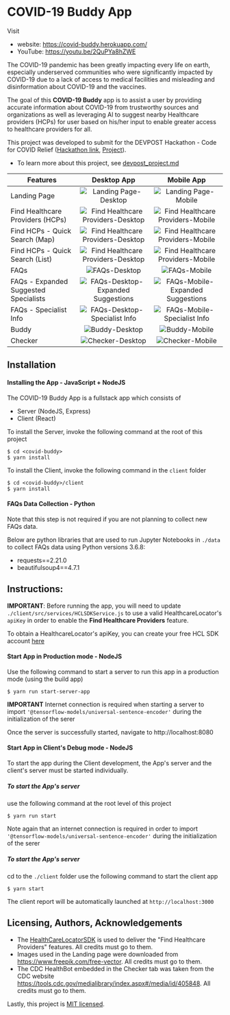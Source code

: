 # COVID-19 Buddy App
 
Visit 
* website: https://covid-buddy.herokuapp.com/
* YouTube: https://youtu.be/2QuPYa8hZWE

The COVID-19 pandemic has been greatly impacting every life on earth, especially underserved communities who were significantly impacted by COVID-19 due to a lack of access to medical facilities and misleading and disinformation about COVID-19 and the vaccines. 

The goal of this **COVID-19 Buddy** app is to assist a user by providing accurate information about COVID-19 from trustworthy sources and organizations as well as leveraging AI to suggest nearby Healthcare providers (HCPs) for user based on his/her input to enable greater access to healthcare providers for all.

This project was developed to submit for the DEVPOST Hackathon - Code for COVID Relief ([Hackathon link](https://healthcareappchallenge.devpost.com/), [Project](https://devpost.com/software/covid-buddy-sqno5c)).
* To learn more about this project, see [devpost_project.md](./devpost_project.md)

| Features      | Desktop App   | Mobile App    |
| ------------- | :---------:   | :----------:  |
| Landing Page  | ![Landing Page-Desktop](artifacts/images/landing_desktop.png) | ![Landing Page-Mobile](artifacts/images/landing_mobile.png)  |
| Find Healthcare Providers (HCPs)  | ![Find Healthcare Providers-Desktop](artifacts/images/findhcp_desktop.png) | ![Find Healthcare Providers-Mobile](artifacts/images/findhcp_mobile.png)  |
| Find HCPs - Quick Search (Map)  | ![Find Healthcare Providers-Desktop](artifacts/images/findhcp_quicksearch_map_desktop.png) | ![Find Healthcare Providers-Mobile](artifacts/images/findhcp_quicksearch_map_mobile.png)  |
| Find HCPs - Quick Search (List)  | ![Find Healthcare Providers-Desktop](artifacts/images/findhcp_quicksearch_list_desktop.png) | ![Find Healthcare Providers-Mobile](artifacts/images/findhcp_quicksearch_list_mobile.png)  |
| FAQs  | ![FAQs-Desktop](artifacts/images/faqs_desktop.png) | ![FAQs-Mobile](artifacts/images/faqs_mobile.png) |
| FAQs - Expanded Suggested Specialists  | ![FAQs-Desktop-Expanded Suggestions](artifacts/images/faqs_desktop_expand_sps.png) | ![FAQs-Mobile-Expanded Suggestions](artifacts/images/faqs_mobile_expand_sps.png) |
| FAQs - Specialist Info  | ![FAQs-Desktop-Specialist Info](artifacts/images/faqs_desktop_sp_info.png) | ![FAQs-Mobile-Specialist Info](artifacts/images/faqs_mobile_sp_info.png) | |
| Buddy  | ![Buddy-Desktop](artifacts/images/buddy_desktop.png) | ![Buddy-Mobile](artifacts/images/buddy_mobile.png)  |
| Checker  | ![Checker-Desktop](artifacts/images/checker_desktop.png) | ![Checker-Mobile](artifacts/images/checker_mobile.png)  |

## Installation

#### Installing the App - JavaScript + NodeJS

The COVID-19 Buddy App is a fullstack app which consists of
* Server (NodeJS, Express)
* Client (React)

To install the Server, invoke the following command at the root of this project

```
$ cd <covid-buddy>
$ yarn install
```

To install the Client, invoke the following command in the `client` folder

```
$ cd <covid-buddy>/client
$ yarn install
```

#### FAQs Data Collection - Python

Note that this step is not required if you are not planning to collect new FAQs data.

Below are python libraries that are used to run Jupyter Notebooks in `./data` to collect FAQs data using Python versions 3.6.8:

* requests==2.21.0
* beautifulsoup4==4.7.1



## Instructions:

**IMPORTANT**: Before running the app, you will need to update `./client/src/services/HCLSDKService.js` to use a valid HealthcareLocator's `apiKey` in order to enable the **Find Healthcare Providers** feature.

To obtain a HealthcareLocator's apiKey, you can create your free HCL SDK account [here](https://www.healthcarelocator.com/en/pricing)

#### Start App in Production mode - NodeJS

Use the following command to start a server to run this app in a production mode (using the build app)

```
$ yarn run start-server-app
```
**IMPORTANT** Internet connection is required when starting a server to import `'@tensorflow-models/universal-sentence-encoder'` during the initialization of the serer


Once the server is successfully started, navigate to http://localhost:8080

#### Start App in Client's Debug mode - NodeJS

To start the app during the Client development, the App's server and the client's server must be started individually. 

##### To start the App's server

use the following command at the root level of this project

```
$ yarn run start
```
Note again that an internet connection is required in order to import `'@tensorflow-models/universal-sentence-encoder'` during the initialization of the serer

##### To start the App's server

cd to the `./client` folder use the following command to start the client app

```
$ yarn start
```

The client report will be automatically launched at `http://localhost:3000`

## Licensing, Authors, Acknowledgements<a name="licensing"></a>

* The [HealthCareLocatorSDK](https://www.healthcarelocator.com/en/developers) is used to deliver the "Find Healthcare Providers" features. All credits must go to them.
* Images used in the Landing page were downloaded from https://www.freepik.com/free-vector. All credits must go to them.
* The CDC HealthBot embedded in the Checker tab was taken from the CDC website https://tools.cdc.gov/medialibrary/index.aspx#/media/id/405848. All credits must go to them.

Lastly, this project is [MIT licensed](./LICENSE).